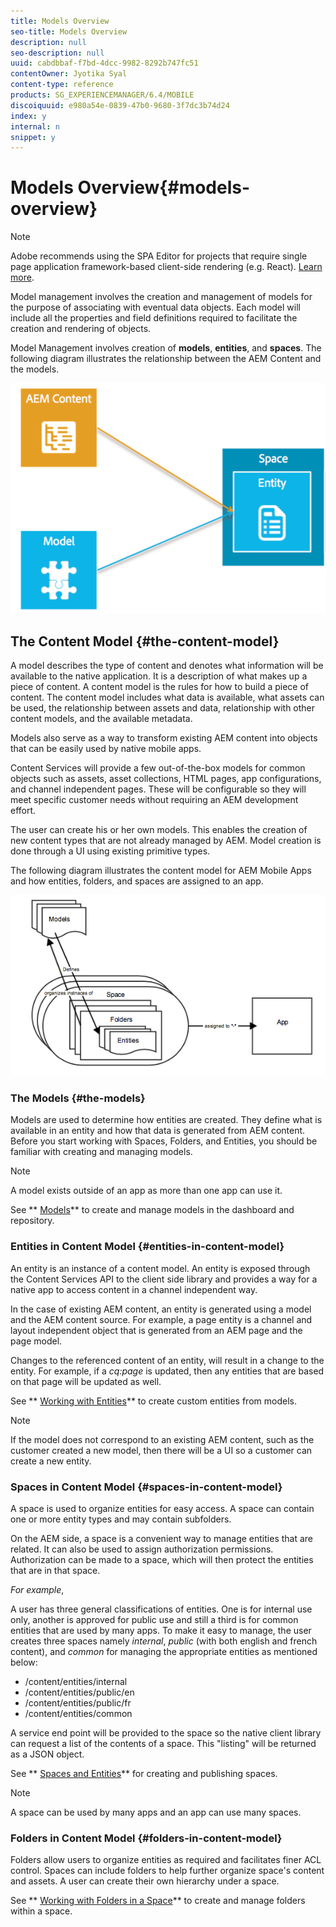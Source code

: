 ```yaml
---
title: Models Overview
seo-title: Models Overview
description: null
seo-description: null
uuid: cabdbbaf-f7bd-4dcc-9982-8292b747fc51
contentOwner: Jyotika Syal
content-type: reference
products: SG_EXPERIENCEMANAGER/6.4/MOBILE
discoiquuid: e980a54e-0839-47b0-9680-3f7dc3b74d24
index: y
internal: n
snippet: y
---
```


# Models Overview{#models-overview}

>[!NOTE]
>
>Adobe recommends using the SPA Editor for projects that require single page application framework-based client-side rendering (e.g. React). [Learn more](../../sites/developing/using/spa-overview.md).

Model management involves the creation and management of models for the purpose of associating with eventual data objects. Each model will include all the properties and field definitions required to facilitate the creation and rendering of objects.

Model Management involves creation of **models**, **entities**, and **spaces**. The following diagram illustrates the relationship between the AEM Content and the models.

![](assets/chlimage_1-86.png)

## The Content Model {#the-content-model}

A model describes the type of content and denotes what information will be available to the native application. It is a description of what makes up a piece of content. A content model is the rules for how to build a piece of content. The content model includes what data is available, what assets can be used, the relationship between assets and data, relationship with other content models, and the available metadata.

Models also serve as a way to transform existing AEM content into objects that can be easily used by native mobile apps.

Content Services will provide a few out-of-the-box models for common objects such as assets, asset collections, HTML pages, app configurations, and channel independent pages. These will be configurable so they will meet specific customer needs without requiring an AEM development effort.

The user can create his or her own models. This enables the creation of new content types that are not already managed by AEM. Model creation is done through a UI using existing primitive types.

The following diagram illustrates the content model for AEM Mobile Apps and how entities, folders, and spaces are assigned to an app.

![](assets/chlimage_1-87.png)

### The Models {#the-models}

Models are used to determine how entities are created. They define what is available in an entity and how that data is generated from AEM content. Before you start working with Spaces, Folders, and Entities, you should be familiar with creating and managing models.

>[!NOTE]
>
>A model exists outside of an app as more than one app can use it. 
>

See ** [Models](../../mobile/using/working-with-a-model.md)** to create and manage models in the dashboard and repository.

### Entities in Content Model {#entities-in-content-model}

An entity is an instance of a content model. An entity is exposed through the Content Services API to the client side library and provides a way for a native app to access content in a channel independent way.

In the case of existing AEM content, an entity is generated using a model and the AEM content source. For example, a page entity is a channel and layout independent object that is generated from an AEM page and the page model.

Changes to the referenced content of an entity, will result in a change to the entity. For example, if a *cq:page* is updated, then any entities that are based on that page will be updated as well.

See ** [Working with Entities](../../mobile/using/spaces-and-entities.md)** to create custom entities from models.

>[!NOTE]
>
>If the model does not correspond to an existing AEM content, such as the customer created a new model, then there will be a UI so a customer can create a new entity.
>

### Spaces in Content Model {#spaces-in-content-model}

A space is used to organize entities for easy access. A space can contain one or more entity types and may contain subfolders.

On the AEM side, a space is a convenient way to manage entities that are related. It can also be used to assign authorization permissions. Authorization can be made to a space, which will then protect the entities that are in that space.

*For example*,

A user has three general classifications of entities. One is for internal use only, another is approved for public use and still a third is for common entities that are used by many apps. To make it easy to manage, the user creates three spaces namely *internal*, *public* (with both english and french content), and *common* for managing the appropriate entities as mentioned below:

* /content/entities/internal
* /content/entities/public/en
* /content/entities/public/fr
* /content/entities/common

A service end point will be provided to the space so the native client library can request a list of the contents of a space. This "listing" will be returned as a JSON object.

See ** [Spaces and Entities](../../mobile/using/spaces-and-entities.md)** for creating and publishing spaces.

>[!NOTE]
>
>A space can be used by many apps and an app can use many spaces.

### Folders in Content Model {#folders-in-content-model}

Folders allow users to organize entities as required and facilitates finer ACL control. Spaces can include folders to help further organize space's content and assets. A user can create their own hierarchy under a space.

See ** [Working with Folders in a Space](../../mobile/using/spaces-and-entities.md)** to create and manage folders within a space.
